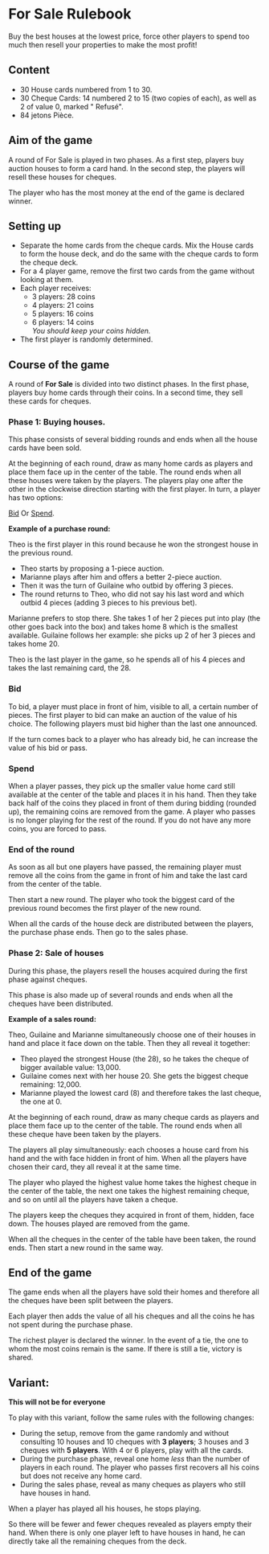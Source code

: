 # For Sale Rulebook

Buy the best houses at the lowest price, force other players to spend too much then resell your properties to make the most profit!

## Content

* 30 House cards numbered from 1 to 30.
* 30 Cheque Cards: 14 numbered 2 to 15 (two copies of each), as well as 2 of value 0, marked " Refusé".
* 84 jetons Pièce.

## Aim of the game

A round of For Sale is played in two phases. As a first step, players buy auction houses to form a card hand. In the second step, the players will resell these houses for cheques.

The player who has the most money at the end of the game is declared winner.

## Setting up

* Separate the home cards from the cheque cards. Mix the House cards to form the house deck, and do the same with the cheque cards to form the cheque deck.
* For a 4 player game, remove the first two cards from the game without looking at them.
* Each player receives:
  * 3 players: 28 coins
  * 4 players: 21 coins
  * 5 players: 16 coins
  * 6 players: 14 coins  
*You should keep your coins hidden.*
* The first player is randomly determined.

## Course of the game

A round of **For Sale** is divided into two distinct phases. In the first phase, players buy home cards through their coins. In a second time, they sell these cards for cheques.

### Phase 1: Buying houses.

This phase consists of several bidding rounds and ends when all the house cards have been sold.

At the beginning of each round, draw as many home cards as players and place them face up in the center of the table. The round ends when all these houses were taken by the players. The players play one after the other in the clockwise direction starting with the first player. In turn, a player has two options:

[Bid](#bid) Or [Spend](#spend).

**Example of a purchase round:**

Theo is the first player in this round because he won the strongest house in the previous round.

* Theo starts by proposing a 1-piece auction.
* Marianne plays after him and offers a better 2-piece auction.
* Then it was the turn of Guilaine who outbid by offering 3 pieces.
* The round returns to Theo, who did not say his last word and which outbid 4 pieces (adding 3 pieces to his previous bet).

Marianne prefers to stop there. She takes 1 of her 2 pieces put into play (the other goes back into the box) and takes home 8 which is the smallest available. Guilaine follows her example: she picks up 2 of her 3 pieces and takes home 20.

Theo is the last player in the game, so he spends all of his 4 pieces and takes the last remaining card, the 28.

### Bid

To bid, a player must place in front of him, visible to all, a certain number of pieces. The first player to bid can make an auction of the value of his choice. The following players must bid higher than the last one announced.

If the turn comes back to a player who has already bid, he can increase the value of his bid or pass.

### Spend

When a player passes, they pick up the smaller value home card still available at the center of the table and places it in his hand. Then they take back half of the coins they placed in front of them during bidding (rounded up), the remaining coins are removed from the game. A player who passes is no longer playing for the rest of the round. If you do not have any more coins, you are forced to pass.

### End of the round

As soon as all but one players have passed, the remaining player must remove all the coins from the game in front of him and take the last card from the center of the table.

Then start a new round. The player who took the biggest card of the previous round becomes the first player of the new round.

When all the cards of the house deck are distributed between the players, the purchase phase ends. Then go to the sales phase.

### Phase 2: Sale of houses

During this phase, the players resell the houses acquired during the first phase against cheques.

This phase is also made up of several rounds and ends when all the cheques have been distributed.

**Example of a sales round:**

Theo, Guilaine and Marianne simultaneously choose one of their houses in hand and place it face down on the table. Then they all reveal it together:

* Theo played the strongest House (the 28), so he takes the cheque of bigger available value: 13,000.
* Guilaine comes next with her house 20. She gets the biggest cheque remaining: 12,000.
* Marianne played the lowest card (8) and therefore takes the last cheque, the one at 0.

At the beginning of each round, draw as many cheque cards as players and place them face up to the center of the table. The round ends when all these cheque have been taken by the players.

The players all play simultaneously: each chooses a house card from his hand and the with face hidden in front of him. When all the players have chosen their card, they all reveal it at the same time.

The player who played the highest value home takes the highest cheque in the center of the table, the next one takes the highest remaining cheque, and so on until all the players have taken a cheque.

The players keep the cheques they acquired in front of them, hidden, face down. The houses played are removed from the game.

When all the cheques in the center of the table have been taken, the round ends. Then start a new round in the same way.

## End of the game

The game ends when all the players have sold their homes and therefore all the cheques have been split between the players.

Each player then adds the value of all his cheques and all the coins he has not spent during the purchase phase.

The richest player is declared the winner. In the event of a tie, the one to whom the most coins remain is the same. If there is still a tie, victory is shared.

## Variant:

**This will not be for everyone**

To play with this variant, follow the same rules with the following changes:

* During the setup, remove from the game randomly and without consulting 10 houses and 10 cheques with **3 players**; 3 houses and 3 cheques with **5 players**. With 4 or 6 players, play with all the cards.
* During the purchase phase, reveal one home *less* than the number of players in each round. The player who passes first recovers all his coins but does not receive any home card.
* During the sales phase, reveal as many cheques as players who still have houses in hand.

When a player has played all his houses, he stops playing.

So there will be fewer and fewer cheques revealed as players empty their hand. When there is only one player left to have houses in hand, he can directly take all the remaining cheques from the deck.
